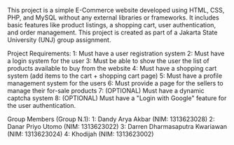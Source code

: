 This project is a simple E-Commerce website developed using HTML, CSS, PHP, and MySQL without any external libraries or frameworks. It includes basic features like product listings, a shopping cart, user authentication, and order management. This project is created as part of a Jakarta State University (UNJ) group assignment.

Project Requirements:
1: Must have a user registration system
2: Must have a login system for the user
3: Must be able to show the user the list of products available to buy from the website
4: Must have a shopping cart system (add items to the cart + shopping cart page)
5: Must have a profile management system for the users
6: Must provide a page for the sellers to manage their for-sale products
7: (OPTIONAL) Must have a dynamic captcha system
8: (OPTIONAL) Must have a "Login with Google" feature for the user authentication.

Group Members (Group N.1):
1: Dandy Arya Akbar (NIM: 1313623028)
2: Danar Priyo Utomo (NIM: 1313623022)
3: Darren Dharmasaputra Kwariawan (NIM: 1313623024)
4: Khodijah (NIM: 1313623002)

